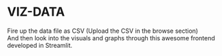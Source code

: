 # VIZ-DATA
Fire up the data file as CSV (Upload the CSV in the browse section)</br>
And then look into the visuals and graphs through this awesome frontend developed in Streamlit. 
